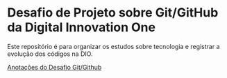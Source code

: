 # Desafio de Projeto sobre Git/GitHub da Digital Innovation One
Este repositório é para organizar os estudos sobre tecnologia e registrar a evolução dos códigos na DIO.

[Anotações do Desafio Git/Github](https://github.com/MarcosKoslinski/dio-desafio-git-hub-primeiro-repositorio/tree/main/Introdu%C3%A7%C3%A3o%20ao%20Git%20e%20GitHub)

